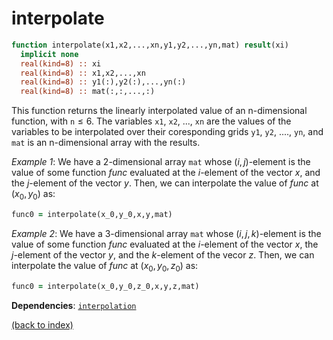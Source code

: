 # interpolate

```fortran
function interpolate(x1,x2,...,xn,y1,y2,...,yn,mat) result(xi)
  implicit none
  real(kind=8) :: xi
  real(kind=8) :: x1,x2,...,xn
  real(kind=8) :: y1(:),y2(:),...,yn(:)
  real(kind=8) :: mat(:,:,...,:)
```

This function returns the linearly interpolated value of an n-dimensional function, with ```n```$\leq6$. The variables ```x1```, ```x2```, ..., ```xn``` are the values of the variables to be interpolated over their coresponding grids ```y1```, ```y2```, ...., ```yn```, and ```mat``` is an n-dimensional array with the results.

_Example 1_: We have a 2-dimensional array ```mat``` whose $(i,j)$-element is the value of some function $func$ evaluated at the $i$-element of the vector $x$, and the $j$-element of the vector $y$. Then, we can interpolate the value of $func$ at $(x_0,y_0)$ as:

```fortran
func0 = interpolate(x_0,y_0,x,y,mat)
```

_Example 2_: We have a 3-dimensional array ```mat``` whose $(i,j,k)$-element is the value of some function $func$ evaluated at the $i$-element of the vector $x$, the $j$-element of the vector $y$, and the $k$-element of the vecor $z$. Then, we can interpolate the value of $func$ at $(x_0,y_0,z_0)$ as:

```fortran
func0 = interpolate(x_0,y_0,z_0,x,y,z,mat)
```

**Dependencies**: [```interpolation```](interpolation.md)

[(back to index)](index.md)